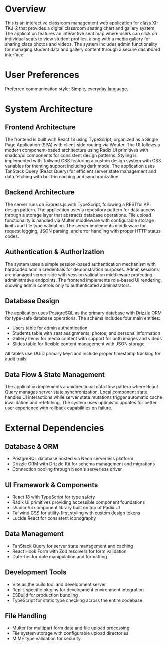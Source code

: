 # Overview

This is an interactive classroom management web application for class XI-TKJ-2 that provides a digital classroom seating chart and gallery system. The application features an interactive seat map where users can click on individual seats to view student profiles, along with a media gallery for sharing class photos and videos. The system includes admin functionality for managing student data and gallery content through a secure dashboard interface.

# User Preferences

Preferred communication style: Simple, everyday language.

# System Architecture

## Frontend Architecture
The frontend is built with React 18 using TypeScript, organized as a Single Page Application (SPA) with client-side routing via Wouter. The UI follows a modern component-based architecture using Radix UI primitives with shadcn/ui components for consistent design patterns. Styling is implemented with Tailwind CSS featuring a custom design system with CSS variables for theming support including dark mode. The application uses TanStack Query (React Query) for efficient server state management and data fetching with built-in caching and synchronization.

## Backend Architecture
The server runs on Express.js with TypeScript, following a RESTful API design pattern. The application uses a repository pattern for data access through a storage layer that abstracts database operations. File upload functionality is handled via Multer middleware with configurable storage limits and file type validation. The server implements middleware for request logging, JSON parsing, and error handling with proper HTTP status codes.

## Authentication & Authorization
The system uses a simple session-based authentication mechanism with hardcoded admin credentials for demonstration purposes. Admin sessions are managed server-side with session validation middleware protecting administrative endpoints. The frontend implements role-based UI rendering, showing admin controls only to authenticated administrators.

## Database Design
The application uses PostgreSQL as the primary database with Drizzle ORM for type-safe database operations. The schema includes four main entities:
- Users table for admin authentication
- Students table with seat assignments, photos, and personal information
- Gallery items for media content with support for both images and videos
- Slides table for flexible content management with JSON storage

All tables use UUID primary keys and include proper timestamp tracking for audit trails.

## Data Flow & State Management
The application implements a unidirectional data flow pattern where React Query manages server state synchronization. Local component state handles UI interactions while server state mutations trigger automatic cache invalidation and refetching. The system uses optimistic updates for better user experience with rollback capabilities on failure.

# External Dependencies

## Database & ORM
- PostgreSQL database hosted via Neon serverless platform
- Drizzle ORM with Drizzle Kit for schema management and migrations
- Connection pooling through Neon's serverless driver

## UI Framework & Components
- React 18 with TypeScript for type safety
- Radix UI primitives providing accessible component foundations
- shadcn/ui component library built on top of Radix UI
- Tailwind CSS for utility-first styling with custom design tokens
- Lucide React for consistent iconography

## Data Management
- TanStack Query for server state management and caching
- React Hook Form with Zod resolvers for form validation
- Date-fns for date manipulation and formatting

## Development Tools
- Vite as the build tool and development server
- Replit-specific plugins for development environment integration
- ESBuild for production bundling
- TypeScript for static type checking across the entire codebase

## File Handling
- Multer for multipart form data and file upload processing
- File system storage with configurable upload directories
- MIME type validation for security